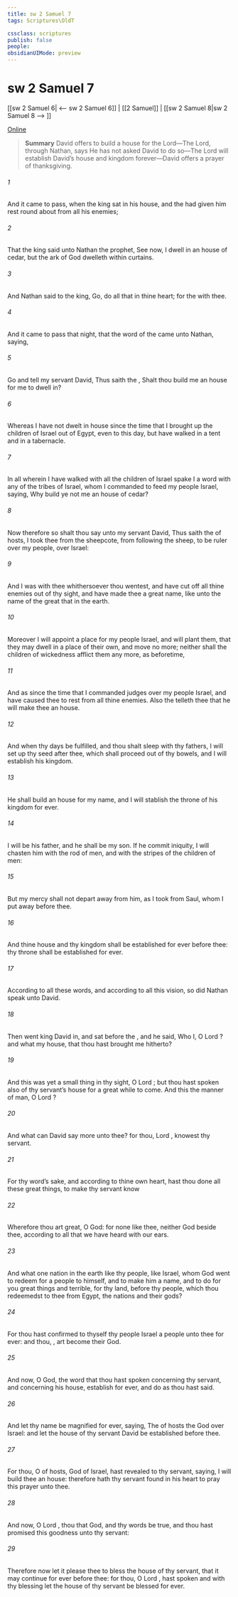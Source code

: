 ```yaml
---
title: sw 2 Samuel 7
tags: Scriptures\OldT

cssclass: scriptures
publish: false
people:
obsidianUIMode: preview
---
```


# sw 2 Samuel 7
[[sw 2 Samuel 6| <-- sw 2 Samuel 6]] | [[2 Samuel]] | [[sw 2 Samuel 8|sw 2 Samuel 8 --> ]]

[Online](https://churchofjesuschrist.org/study/scriptures/ot/2-sam/7?lang=eng)

> __Summary__
David offers to build a house for the Lord—The Lord, through Nathan, says He has not asked David to do so—The Lord will establish David’s house and kingdom forever—David offers a prayer of thanksgiving.

###### 1 
And it came to pass, when the king sat in his house, and the  had given him rest round about from all his enemies;

###### 2 
That the king said unto Nathan the prophet, See now, I dwell in an house of cedar, but the ark of God dwelleth within curtains.

###### 3 
And Nathan said to the king, Go, do all that  in thine heart; for the   with thee.

###### 4 
And it came to pass that night, that the word of the  came unto Nathan, saying,

###### 5 
Go and tell my servant David, Thus saith the , Shalt thou build me an house for me to dwell in?

###### 6 
Whereas I have not dwelt in  house since the time that I brought up the children of Israel out of Egypt, even to this day, but have walked in a tent and in a tabernacle.

###### 7 
In all  wherein I have walked with all the children of Israel spake I a word with any of the tribes of Israel, whom I commanded to feed my people Israel, saying, Why build ye not me an house of cedar?

###### 8 
Now therefore so shalt thou say unto my servant David, Thus saith the  of hosts, I took thee from the sheepcote, from following the sheep, to be ruler over my people, over Israel:

###### 9 
And I was with thee whithersoever thou wentest, and have cut off all thine enemies out of thy sight, and have made thee a great name, like unto the name of the great  that  in the earth.

###### 10 
Moreover I will appoint a place for my people Israel, and will plant them, that they may dwell in a place of their own, and move no more; neither shall the children of wickedness afflict them any more, as beforetime,

###### 11 
And as since the time that I commanded judges  over my people Israel, and have caused thee to rest from all thine enemies. Also the  telleth thee that he will make thee an house.

###### 12 
And when thy days be fulfilled, and thou shalt sleep with thy fathers, I will set up thy seed after thee, which shall proceed out of thy bowels, and I will establish his kingdom.

###### 13 
He shall build an house for my name, and I will stablish the throne of his kingdom for ever.

###### 14 
I will be his father, and he shall be my son. If he commit iniquity, I will chasten him with the rod of men, and with the stripes of the children of men:

###### 15 
But my mercy shall not depart away from him, as I took  from Saul, whom I put away before thee.

###### 16 
And thine house and thy kingdom shall be established for ever before thee: thy throne shall be established for ever.

###### 17 
According to all these words, and according to all this vision, so did Nathan speak unto David.

###### 18 
Then went king David in, and sat before the , and he said, Who  I, O Lord ? and what  my house, that thou hast brought me hitherto?

###### 19 
And this was yet a small thing in thy sight, O Lord ; but thou hast spoken also of thy servant’s house for a great while to come. And  this the manner of man, O Lord ?

###### 20 
And what can David say more unto thee? for thou, Lord , knowest thy servant.

###### 21 
For thy word’s sake, and according to thine own heart, hast thou done all these great things, to make thy servant know 

###### 22 
Wherefore thou art great, O  God: for  none like thee, neither  God beside thee, according to all that we have heard with our ears.

###### 23 
And what one nation in the earth  like thy people,  like Israel, whom God went to redeem for a people to himself, and to make him a name, and to do for you great things and terrible, for thy land, before thy people, which thou redeemedst to thee from Egypt,  the nations and their gods?

###### 24 
For thou hast confirmed to thyself thy people Israel  a people unto thee for ever: and thou, , art become their God.

###### 25 
And now, O  God, the word that thou hast spoken concerning thy servant, and concerning his house, establish  for ever, and do as thou hast said.

###### 26 
And let thy name be magnified for ever, saying, The  of hosts  the God over Israel: and let the house of thy servant David be established before thee.

###### 27 
For thou, O  of hosts, God of Israel, hast revealed to thy servant, saying, I will build thee an house: therefore hath thy servant found in his heart to pray this prayer unto thee.

###### 28 
And now, O Lord , thou  that God, and thy words be true, and thou hast promised this goodness unto thy servant:

###### 29 
Therefore now let it please thee to bless the house of thy servant, that it may continue for ever before thee: for thou, O Lord , hast spoken  and with thy blessing let the house of thy servant be blessed for ever.

